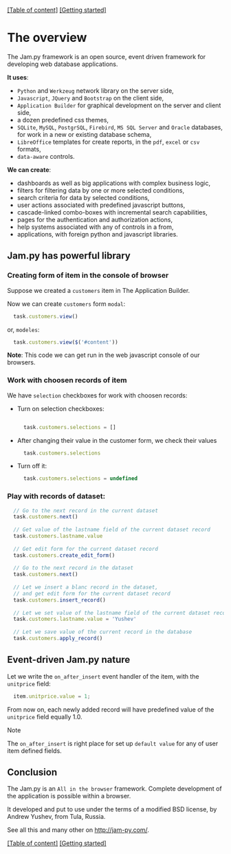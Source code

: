 [[Table of content]](index.md) [[Getting started]](getting_started.md)

# The overview

The Jam.py framework is an open source, event driven framework for developing 
web database applications. 

**It uses**:

* `Python` and `Werkzeug` network library on the server side,
* `Javascript`, `JQuery` and `Bootstrap` on the client side,
* `Application Builder` for graphical development on the server and client side,
* a dozen predefined css themes,
* `SQLite`, `MySQL`, `PostgrSQL`, `Firebird`, `MS SQL Server` and `Oracle` databases,
  for work in a new or existing database schema,
* `LibreOffice` templates for create reports, in the `pdf`, `excel` or `csv` formats,
* `data-aware` controls.

**We can create**:

* dashboards as well as big applications with complex business logic,
* filters for filtering data by one or more selected conditions,
* search criteria for data by selected conditions, 
* user actions associated with predefined javascript buttons,
* cascade-linked combo-boxes with incremental search capabilities,
* pages for the authentication and authorization actions,
* help systems associated with any of controls in a from,
* applications, with foreign python and javascript libraries.

## Jam.py has powerful library

### Creating form of item in the console of browser

Suppose we created a `customers` item in The Application Builder.

Now we can create `customers` form `modal`:

```javascript
  task.customers.view()
```

or, `modeles`:

```javascript
  task.customers.view($('#content'))
```

**Note**: This code we can get run in the web javascript console of our browsers.

### Work with choosen records of item

We have `selection` checkboxes for work with choosen records:

* Turn on selection checkboxes:
  
  ```javascript 
  
    task.customers.selections = []
  ```

* After changing their value in the customer form, we check their values

  ```javascript
    task.customers.selections
  ```

* Turn off it:
  
  ```javascript
    task.customers.selections = undefined
  ```

### Play with records of dataset:

```javascript
  // Go to the next record in the current dataset
  task.customers.next()
  
  // Get value of the lastname field of the current dataset record
  task.customers.lastname.value
  
  // Get edit form for the current dataset record
  task.customers.create_edit_form()
  
  // Go to the next record in the dataset
  task.customers.next()
  
  // Let we insert a blanc record in the dataset, 
  // and get edit form for the current dataset record
  task.customers.insert_record()
  
  // Let we set value of the lastname field of the current dataset record
  task.customers.lastname.value = 'Yushev'
  
  // Let we save value of the current record in the database
  task.customers.apply_record()
```

## Event-driven Jam.py nature  

Let we write the `on_after_insert` event handler of the item, with the `unitprice` field:
  
```javascript
  item.unitprice.value = 1;
```  
    
From now on, each newly added record will have predefined value of the `unitprice` field equally 1.0.

> [!Note]
> The `on_after_insert` is right place for set up `default value` for any of user item defined fields.


## Conclusion

The Jam.py is an `All in the browser` framework. Complete development of the application is possible within a browser.

It developed and put to use under the terms of a modified BSD license, by Andrew Yushev, from Tula, Russia.

See all this and many other on http://jam-py.com/.

[[Table of content]](index.md) [[Getting started]](getting_started.md)